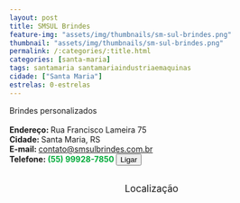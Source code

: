 ```yaml
---
layout: post
title: SMSUL Brindes
feature-img: "assets/img/thumbnails/sm-sul-brindes.png"
thumbnail: "assets/img/thumbnails/sm-sul-brindes.png"
permalink: /:categories/:title.html
categories: [santa-maria]
tags: santamaria santamariaindustriaemaquinas
cidade: ["Santa Maria"]
estrelas: 0-estrelas
---
```

Brindes personalizados<!-- more --><br />
 <br/>
<b>Endereço: </b>Rua Francisco Lameira 75<br />
<b>Cidade: </b>Santa Maria, RS<br />
<b>E-mail: </b>contato@smsulbrindes.com.br<br />
<b>Telefone: <span style="color: #00ab3a;">(55) 99928-7850</span> <a href="tel:55999287850"><button class="ligar">Ligar</button></a></b><br />
<br />
<style>
      #map {
        height: 400px;
        width: 100%;
       }
    </style>

<div style="font-size: larger; text-align: center;">
Localização</div>
<div id="map">
<script>
      function initMap() {
        var uluru = {lat: -29.7048137, lng: -53.8237997};
        var map = new google.maps.Map(document.getElementById('map'), {
          zoom: 17,
          center: uluru
        });
        var marker = new google.maps.Marker({
          position: uluru,
          map: map
        });
      }
    </script>
    <script async="" defer="" src="https://maps.googleapis.com/maps/api/js?key=AIzaSyBnzAZHXcLn5tKVEurubbL8vjqpRLda7dc&callback=initMap">
    </script>
</div>
